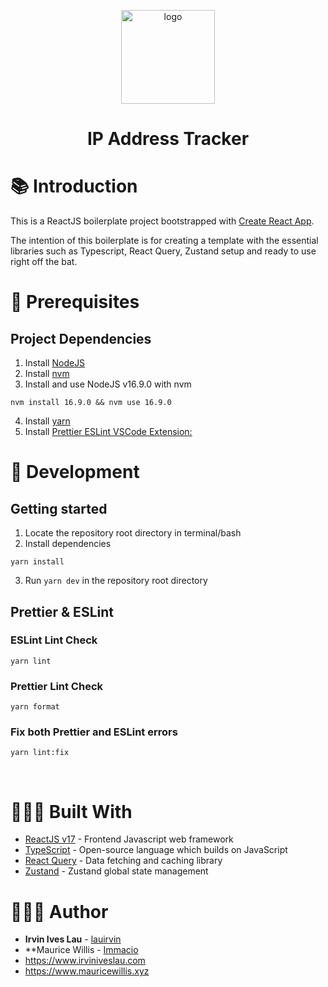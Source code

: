 <p align="center">
  <a href="https://github.com/lauirvin/reactjs-typescript-boilerplate">
    <img alt="logo" src="https://freesvg.org/img/provider_internetsvg.png" width="150" />
  </a>
</p>
<h1 align="center">
  IP Address Tracker
</h1>

# 📚 Introduction

This is a ReactJS boilerplate project bootstrapped with [Create React App](https://github.com/facebook/create-react-app).

The intention of this boilerplate is for creating a template with the essential libraries such as Typescript, React Query, Zustand setup and ready to use right off the bat.

# 🧰 Prerequisites

## Project Dependencies

1. Install [NodeJS](https://nodejs.org/en/)
2. Install [nvm](https://github.com/nvm-sh/nvm)
3. Install and use NodeJS v16.9.0 with nvm

```
nvm install 16.9.0 && nvm use 16.9.0
```

4. Install [yarn](https://classic.yarnpkg.com/en/)
5. Install [Prettier ESLint VSCode Extension:](https://marketplace.visualstudio.com/items?itemName=rvest.vs-code-prettier-eslint)

# 🚀 Development

## Getting started

1. Locate the repository root directory in terminal/bash
2. Install dependencies

```
yarn install
```

3. Run `yarn dev` in the repository root directory

## Prettier & ESLint

### ESLint Lint Check

```
yarn lint
```

### Prettier Lint Check

```
yarn format
```

### Fix both Prettier and ESLint errors

```
yarn lint:fix
```

<br/>

# 👷🏻‍♂️ Built With

- [ReactJS v17](https://reactjs.org/) - Frontend Javascript web framework
- [TypeScript](https://www.typescriptlang.org/) - Open-source language which builds on JavaScript
- [React Query](https://react-query.tanstack.com/) - Data fetching and caching library
- [Zustand](https://github.com/pmndrs/zustand) - Zustand global state management

# 👨🏻‍🎨 Author

- **Irvin Ives Lau** - [lauirvin](https://github.com/lauirvin)
- **Maurice Willis - [Immacio](https://github.com/Immacio)
- https://www.irviniveslau.com
- https://www.mauricewillis.xyz
